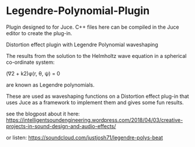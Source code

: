 # Legendre-Polynomial-Plugin

Plugin designed to for Juce. C++ files here can be compiled in the Juce editor to create the plug-in. 

Distortion effect plugin with Legendre Polynomial waveshaping

The results from the solution to the Helmholtz wave equation in a spherical co-ordinate system:

(∇2 + k2)φ(r, θ, ψ) = 0

are known as Legendre polynomials.

These are used as waveshaping functions on a Distortion effect plug-in that uses Juce as a framework to implement them and gives some fun results. 


see the blogpost about it here:
https://intelligentsoundengineering.wordpress.com/2018/04/03/creative-projects-in-sound-design-and-audio-effects/

or listen:
https://soundcloud.com/justjosh71/legendre-polys-beat




